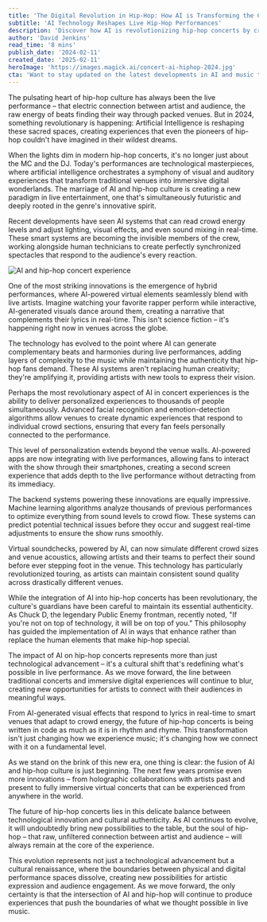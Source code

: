 ```yaml
---
title: 'The Digital Revolution in Hip-Hop: How AI is Transforming the Concert Experience'
subtitle: 'AI Technology Reshapes Live Hip-Hop Performances'
description: 'Discover how AI is revolutionizing hip-hop concerts by creating immersive experiences through real-time crowd analysis, personalized visual effects, and AI-powered sound optimization. Maintain hip-hop\'s authenticity while pushing live performance boundaries.'
author: 'David Jenkins'
read_time: '8 mins'
publish_date: '2024-02-11'
created_date: '2025-02-11'
heroImage: 'https://images.magick.ai/concert-ai-hiphop-2024.jpg'
cta: 'Want to stay updated on the latest developments in AI and music technology? Follow us on LinkedIn for exclusive insights into how artificial intelligence is reshaping the future of live entertainment!'
---
```


The pulsating heart of hip-hop culture has always been the live performance – that electric connection between artist and audience, the raw energy of beats finding their way through packed venues. But in 2024, something revolutionary is happening: Artificial Intelligence is reshaping these sacred spaces, creating experiences that even the pioneers of hip-hop couldn't have imagined in their wildest dreams.

When the lights dim in modern hip-hop concerts, it's no longer just about the MC and the DJ. Today's performances are technological masterpieces, where artificial intelligence orchestrates a symphony of visual and auditory experiences that transform traditional venues into immersive digital wonderlands. The marriage of AI and hip-hop culture is creating a new paradigm in live entertainment, one that's simultaneously futuristic and deeply rooted in the genre's innovative spirit.

Recent developments have seen AI systems that can read crowd energy levels and adjust lighting, visual effects, and even sound mixing in real-time. These smart systems are becoming the invisible members of the crew, working alongside human technicians to create perfectly synchronized spectacles that respond to the audience's every reaction.

![AI and hip-hop concert experience](https://i.magick.ai/PIXE/1739316155499_magick_img.webp)

One of the most striking innovations is the emergence of hybrid performances, where AI-powered virtual elements seamlessly blend with live artists. Imagine watching your favorite rapper perform while interactive, AI-generated visuals dance around them, creating a narrative that complements their lyrics in real-time. This isn't science fiction – it's happening right now in venues across the globe.

The technology has evolved to the point where AI can generate complementary beats and harmonies during live performances, adding layers of complexity to the music while maintaining the authenticity that hip-hop fans demand. These AI systems aren't replacing human creativity; they're amplifying it, providing artists with new tools to express their vision.

Perhaps the most revolutionary aspect of AI in concert experiences is the ability to deliver personalized experiences to thousands of people simultaneously. Advanced facial recognition and emotion-detection algorithms allow venues to create dynamic experiences that respond to individual crowd sections, ensuring that every fan feels personally connected to the performance.

This level of personalization extends beyond the venue walls. AI-powered apps are now integrating with live performances, allowing fans to interact with the show through their smartphones, creating a second screen experience that adds depth to the live performance without detracting from its immediacy.

The backend systems powering these innovations are equally impressive. Machine learning algorithms analyze thousands of previous performances to optimize everything from sound levels to crowd flow. These systems can predict potential technical issues before they occur and suggest real-time adjustments to ensure the show runs smoothly.

Virtual soundchecks, powered by AI, can now simulate different crowd sizes and venue acoustics, allowing artists and their teams to perfect their sound before ever stepping foot in the venue. This technology has particularly revolutionized touring, as artists can maintain consistent sound quality across drastically different venues.

While the integration of AI into hip-hop concerts has been revolutionary, the culture's guardians have been careful to maintain its essential authenticity. As Chuck D, the legendary Public Enemy frontman, recently noted, "If you're not on top of technology, it will be on top of you." This philosophy has guided the implementation of AI in ways that enhance rather than replace the human elements that make hip-hop special.

The impact of AI on hip-hop concerts represents more than just technological advancement – it's a cultural shift that's redefining what's possible in live performance. As we move forward, the line between traditional concerts and immersive digital experiences will continue to blur, creating new opportunities for artists to connect with their audiences in meaningful ways.

From AI-generated visual effects that respond to lyrics in real-time to smart venues that adapt to crowd energy, the future of hip-hop concerts is being written in code as much as it is in rhythm and rhyme. This transformation isn't just changing how we experience music; it's changing how we connect with it on a fundamental level.

As we stand on the brink of this new era, one thing is clear: the fusion of AI and hip-hop culture is just beginning. The next few years promise even more innovations – from holographic collaborations with artists past and present to fully immersive virtual concerts that can be experienced from anywhere in the world.

The future of hip-hop concerts lies in this delicate balance between technological innovation and cultural authenticity. As AI continues to evolve, it will undoubtedly bring new possibilities to the table, but the soul of hip-hop – that raw, unfiltered connection between artist and audience – will always remain at the core of the experience.

This evolution represents not just a technological advancement but a cultural renaissance, where the boundaries between physical and digital performance spaces dissolve, creating new possibilities for artistic expression and audience engagement. As we move forward, the only certainty is that the intersection of AI and hip-hop will continue to produce experiences that push the boundaries of what we thought possible in live music.